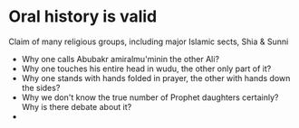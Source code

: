 # Oral history is valid

Claim of many religious groups, including major Islamic sects, Shia & Sunni

- Why one calls Abubakr amiralmu'minin the other Ali?
- Why one touches his entire head in wudu, the other only part of it?
- Why one stands with hands folded in prayer, the other with hands down the sides?
- Why we don't know the true number of Prophet daughters certainly? Why is there debate about it?
- 

